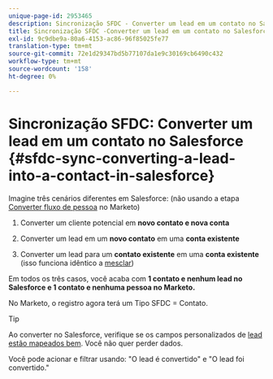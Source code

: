 ```yaml
---
unique-page-id: 2953465
description: Sincronização SFDC - Converter um lead em um contato no Salesforce - Documentos da Marketo - Documentação do produto
title: Sincronização SFDC -Converter um lead em um contato no Salesforce
exl-id: 9c9dbe9a-80a6-4153-ac86-96f85025fe77
translation-type: tm+mt
source-git-commit: 72e1d29347bd5b77107da1e9c30169cb6490c432
workflow-type: tm+mt
source-wordcount: '158'
ht-degree: 0%

---
```


# Sincronização SFDC: Converter um lead em um contato no Salesforce {#sfdc-sync-converting-a-lead-into-a-contact-in-salesforce}

Imagine três cenários diferentes em Salesforce: (não usando a etapa [Converter fluxo de pessoa](/help/marketo/product-docs/core-marketo-concepts/smart-campaigns/flow-actions/convert-person.md) no Marketo)

1. Converter um cliente potencial em **novo contato e nova conta**
1. Converter um lead em um **novo contato** em uma **conta existente**

1. Converter um lead para um **contato existente** em uma **conta existente** (isso funciona idêntico a [mesclar](/help/marketo/product-docs/crm-sync/salesforce-sync/sfdc-sync-details/sfdc-sync-merging-a-lead-contact-person.md))

Em todos os três casos, você acaba com **1 contato e nenhum lead no Salesforce e 1 contato e nenhuma pessoa no Marketo.**

No Marketo, o registro agora terá um Tipo SFDC = Contato.

>[!TIP]
>
>Ao converter no Salesforce, verifique se os campos personalizados de [lead estão mapeados bem](https://help.salesforce.com/apex/HTViewHelpDoc?id=customize_mapleads.htm). Você não quer perder dados.

Você pode acionar e filtrar usando: &quot;O lead é convertido&quot; e &quot;O lead foi convertido.&quot;
